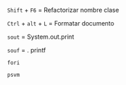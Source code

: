 `Shift` + `F6` = Refactorizar nombre clase

`Ctrl` + `alt` + `L` = Formatar documento

`sout` = System.out.print

`souf` = . printf

`fori`

`psvm`

